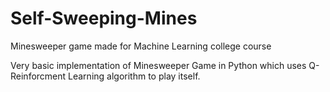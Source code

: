 # Self-Sweeping-Mines
Minesweeper game made for Machine Learning college course

Very basic implementation of Minesweeper Game in Python which uses Q-Reinforcment Learning algorithm to play itself.
